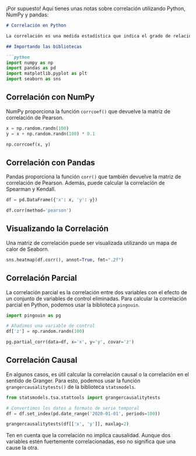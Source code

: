 ¡Por supuesto! Aquí tienes unas notas sobre correlación utilizando Python, NumPy y pandas:

```markdown
# Correlación en Python

La correlación es una medida estadística que indica el grado de relación entre dos variables. Una correlación puede ser positiva (ambas variables aumentan juntas), negativa (una variable aumenta mientras que la otra disminuye) o nula (no hay relación).

## Importando las bibliotecas

```python
import numpy as np
import pandas as pd
import matplotlib.pyplot as plt
import seaborn as sns
```

## Correlación con NumPy

NumPy proporciona la función `corrcoef()` que devuelve la matriz de correlación de Pearson.

```python
x = np.random.randn(100)
y = x + np.random.randn(100) * 0.1

np.corrcoef(x, y)
```

## Correlación con Pandas

Pandas proporciona la función `corr()` que también devuelve la matriz de correlación de Pearson. Además, puede calcular la correlación de Spearman y Kendall.

```python
df = pd.DataFrame({'x': x, 'y': y})

df.corr(method='pearson')
```

## Visualizando la Correlación

Una matriz de correlación puede ser visualizada utilizando un mapa de calor de Seaborn.

```python
sns.heatmap(df.corr(), annot=True, fmt=".2f")
```

## Correlación Parcial

La correlación parcial es la correlación entre dos variables con el efecto de un conjunto de variables de control eliminadas. Para calcular la correlación parcial en Python, podemos usar la biblioteca `pingouin`.

```python
import pingouin as pg

# Añadimos una variable de control
df['z'] = np.random.randn(100)

pg.partial_corr(data=df, x='x', y='y', covar='z')
```

## Correlación Causal

En algunos casos, es útil calcular la correlación causal o la correlación en el sentido de Granger. Para esto, podemos usar la función `grangercausalitytests()` de la biblioteca `statsmodels`.

```python
from statsmodels.tsa.stattools import grangercausalitytests

# Convertimos los datos a formato de serie temporal
df = df.set_index(pd.date_range('2020-01-01', periods=100))

grangercausalitytests(df[['x', 'y']], maxlag=2)
```

Ten en cuenta que la correlación no implica causalidad. Aunque dos variables estén fuertemente correlacionadas, eso no significa que una cause la otra.
